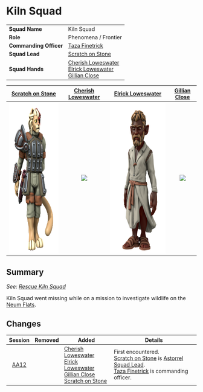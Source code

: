 # Kiln Squad

|||
| --- | --- |
| **Squad Name** | Kiln Squad | squad.2
| **Role** | Phenomena / Frontier |
| **Commanding Officer** | [Taza Finetrick](../../../../characters/taza-finetrick.md) |
| **Squad Lead** | [Scratch on Stone](../../../../characters/scratch-on-stone.md) |
| **Squad Hands** | [Cherish Loweswater](../../../../characters/cherish-loweswater.md)<br>[Elrick Loweswater](../../../../characters/elrick-loweswater.md)<br>[Gillian Close](../../../../characters/gillian-close.md) |

| [Scratch on Stone](../../../../characters/scratch-on-stone.md) | [Cherish Loweswater](../../../../characters/cherish-loweswater.md) | [Elrick Loweswater](../../../../characters/elrick-loweswater.md) | [Gillian Close](../../../../characters/gillian-close.md) |
|:---:|:---:|:---:|:---:|
| <img src="https://raw.githubusercontent.com/jesskelsall/astarus-images/main/characters/portraits/4d80ad32c15fa53a.png" height="400" /> | <img src="https://raw.githubusercontent.com/jesskelsall/astarus-images/main/characters/portraits/imageid.png" height="400" /> | <img src="https://raw.githubusercontent.com/jesskelsall/astarus-images/main/characters/portraits/234b3c748acf94f2.png" height="400" /> | <img src="https://raw.githubusercontent.com/jesskelsall/astarus-images/main/characters/portraits/imageid.png" height="400" /> |

## Summary

*See: [Rescue Kiln Squad](../../../../storylines/rescue-kiln-squad.md)*

Kiln Squad went missing while on a mission to investigate wildlife on the [Neum Flats](../../../../places/topography/valleys-plains-deserts/neum-flats.md).

## Changes

| Session | Removed | Added | Details |
|:---:| --- | --- | --- |
| [AA12](../../../../sessions/AA12.md) || [Cherish Loweswater](../../../../characters/cherish-loweswater.md)<br>[Elrick Loweswater](../../../../characters/elrick-loweswater.md)<br>[Gillian Close](../../../../characters/gillian-close.md)<br>[Scratch on Stone](../../../../characters/scratch-on-stone.md) | First encountered.<br>[Scratch on Stone](../../../../characters/scratch-on-stone.md) is [Astorrel Squad Lead](../ranks/astorrel-squad-lead.md).<br>[Taza Finetrick](../../../../characters/taza-finetrick.md) is commanding officer. |
